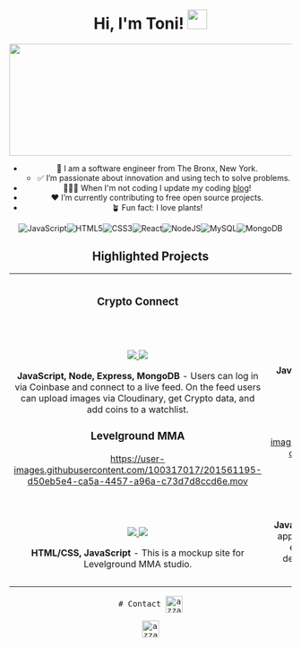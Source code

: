 <h1 align="center">Hi, I'm Toni! <img src="https://media.giphy.com/media/hvRJCLFzcasrR4ia7z/giphy.gif" width="35"></h1>

<div align="center">
  <img src="https://user-images.githubusercontent.com/100317017/168835260-575887d4-f1c1-483d-a76c-ae6c16360fd4.png" width="800" height="200"/>

 - 🗽 I am a software engineer from The Bronx, New York.
   - ✅ I’m passionate about innovation and using tech to solve problems.
  - 👩🏾‍💻  When I'm not coding I update my coding [blog](https://medium.com/@toniwilliams03)!
  - ❤️ I’m currently contributing to free open source projects.
  - 🪴 Fun fact: I love plants!
 

![JavaScript](https://img.shields.io/badge/javascript-%23323330.svg?style=for-the-badge&logo=javascript&logoColor=%23F7DF1E)![HTML5](https://img.shields.io/badge/html5-%23E34F26.svg?style=for-the-badge&logo=html5&logoColor=white)![CSS3](https://img.shields.io/badge/css3-%231572B6.svg?style=for-the-badge&logo=css3&logoColor=white)![React](https://img.shields.io/badge/react-%2320232a.svg?style=for-the-badge&logo=react&logoColor=%2361DAFB)![NodeJS](https://img.shields.io/badge/node.js-6DA55F?style=for-the-badge&logo=node.js&logoColor=white)![MySQL](https://img.shields.io/badge/mysql-%2300f.svg?style=for-the-badge&logo=mysql&logoColor=white)![MongoDB](https://img.shields.io/badge/MongoDB-%234ea94b.svg?style=for-the-badge&logo=mongodb&logoColor=white)



<h2 align="center">Highlighted Projects </h2>
<div align="center">
<table>
<tr>
<td width="50%">
<h3 align="center" color="white">Crypto Connect</h2>
<div align="center" >  
<a href='https://cryptoconnect.netlify.app/'> 
</a>
 
 
  
<br>
<br>
<p>
  <a href="https://github.com/toniwilliams1/crypto-connect" target="_blank">
  
<img src="https://img.shields.io/badge/Code-black?style=for-the-badge&logo=github"/>
    
<a href="https://crpyotconnect.app/" target="_blank">
<img src="https://img.shields.io/badge/-website-green?style=for-the-badge&color=cb7e67"/>
</a>
</p>
<p><strong>JavaScript, Node, Express, MongoDB</strong> - Users can log in via Coinbase and connect to a live feed. On the feed users can upload images via Cloudinary, get Crypto data, and add coins to a watchlist.</p>
</div>
  



  <h3 align="center" color="white">Levelground MMA</h2>
<div align="center" >  
<a href='https://github.com/toniwilliams01/levelground-MMA'> 
</a>
  



https://user-images.githubusercontent.com/100317017/201561195-d50eb5e4-ca5a-4457-a96a-c73d7d8ccd6e.mov


  
<br>
<br>
<p>
  <a href="https://github.com/toniwilliams1/levelground-mma" target="_blank">
  
<img src="https://img.shields.io/badge/Code-black?style=for-the-badge&logo=github"/>
    
<a href="https://github.com/toniwilliams1/levelground-mma" target="_blank">
<img src="https://img.shields.io/badge/-website-green?style=for-the-badge&color=cb7e67"/>
</a>
</p>
<p><strong>HTML/CSS, JavaScript</strong> - This is a mockup site for Levelground MMA studio.</p>
</div>
</td>
<td width="50%">
<h3 align="center" color="white">Toni Williams Professional Portfolio</h2>
<div align="center" >  
<a href='https://toniwilliams.netlify.app'>
</a>
 

  
<br>
<br>
<p>
<a href="https://toniwilliams.netlify.app" target="_blank">
<img src="https://img.shields.io/badge/Code-black?style=for-the-badge&logo=github"/>
</a>  
<a href="https://toniwilliams.netlify.app" target="_blank">
<img src="https://img.shields.io/badge/-website-green?style=for-the-badge&color=cb7e67"/>
</a>
</p>
<p><strong>JavaScript, HTML5, CSS3</strong> - Portfolio site displaying my projects.</p>
</div>
  <h3 align="center" color="white">LA Stargazers Society Web App</h2>
<div align="center" >  
<a href='https://nasas-astronomy-picture-of-the-day.netlify.app/'>
</a>
 


https://user-images.githubusercontent.com/100317017/201561706-cff21eeb-cab1-4557-8d86-cbffa6ba27e3.mov


  
<br>
<br>
<p>
<a href="https://github.com/toniwilliams1/NASA-Astronomy-Picture-Of-The-Day" target="_blank">
<img src="https://img.shields.io/badge/Code-black?style=for-the-badge&logo=github"/>
</a>  
<a href="nasas-astronomy-picture-of-the-day.netlify.app/" target="_blank">
<img src="https://img.shields.io/badge/-website-green?style=for-the-badge&color=cb7e67"/>
</a>
</p>
<p><strong>JavaScript, HTML5, CSS3</strong> - Created a vanilla JavaScript application using data from a NASA API. You are able to enter any date, and retrieve content from NASA, a description of the content along with the name of the photo displayed on a playing card.</p>
</div>
</table>
<div>
  <samp>
    <p align="center">
   # Contact
      <a href="https://www.linkedin.com/in/toniwilliams03/" target="blank"><img align="center"
         src="https://img.shields.io/badge/linkedin-%231DA1F2.svg?style=for-the-badge&logo=linkedin&logoColor=white"
         alt="azzar" height="30"/></a>
 <p align="center">
     <a href="https://twitter.com/tonistechtalk" target="blank"><img align="center"
         src="https://img.shields.io/badge/twitter-1DA1F2.svg?style=for-the-badge&logo=twitter&logoColor=white"
         alt="azzar" height="30"/></a>
  
</div>
  

  

